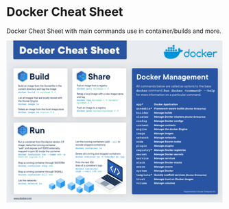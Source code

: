 # Docker Cheat Sheet
Docker Cheat Sheet with main commands use in container/builds and more.

![Docker Cheat Sheet](./docker-cheat-sheet.png)